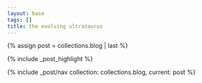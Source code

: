 ```yaml
---
layout: base
tags: []
title: the evolving ultrasaurus
---
```


{% assign post = collections.blog | last %}

{% include _post_highlight %}

{% include _post/nav collection: collections.blog, current: post %}